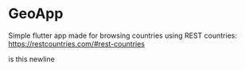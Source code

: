 # GeoApp

Simple flutter app made for browsing countries using REST countries:
https://restcountries.com/#rest-countries

is this newline
